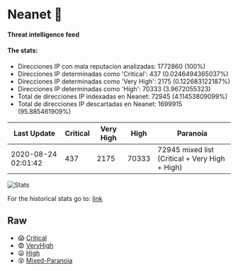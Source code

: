 # Neanet :hocho:
#### Threat intelligence feed
#### The stats:

- Direcciones IP con mala reputacion analizadas: 1772860 (100%)
- Direcciones IP determinadas como 'Critical':  437 (0.0246494365037%)
- Direcciones IP determinadas como 'Very High':  2175 (0.122683122187%)
- Direcciones IP determinadas como 'High':  70333 (3.9672055323)
- Total de direcciones IP indexadas en Neanet:  72945 (4.11453809099%)
- Total de direcciones IP descartadas en Neanet:  1699915 (95.885461909%)

| Last Update | Critical | Very High | High | Paranoia |
| --- | --- | --- | --- | --- |
| 2020-08-24 02:01:42 | 437 | 2175 | 70333 | 72945 mixed list (Critical + Very High + High)|

![Stats](https://docs.google.com/spreadsheets/d/e/2PACX-1vSnaNMIXVabIpDJjufMlzH7poXnshF3mgd8Is1g9ytUEzVsP5my4Trn8f-xkoLLQ38xpL3HtmUexLo6/pubchart?oid=501124687&format=image)

For the historical stats go to: [link](/stats.csv)
## Raw
- :scream: [Critical](https://raw.githubusercontent.com/JavaGarcia/Neanet/master/blacklists/neanet_critical.txt)
- :fearful: [VeryHigh](https://raw.githubusercontent.com/JavaGarcia/Neanet/master/blacklists/neanet_veryHigh.txtt)
- :frowning: [High](https://raw.githubusercontent.com/JavaGarcia/Neanet/master/blacklists/neanet_high.txt)
- :dizzy_face: [Mixed-Paranoia](https://raw.githubusercontent.com/JavaGarcia/Neanet/master/blacklists/neanet_all.txt)




















































































































































































































































































































































































































